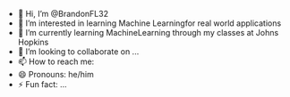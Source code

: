 - 👋 Hi, I’m @BrandonFL32
- 👀 I’m interested in learning Machine Learningfor real world applications
- 🌱 I’m currently learning MachineLearning through my classes at Johns Hopkins
- 💞️ I’m looking to collaborate on ...
- 📫 How to reach me: 
- 😄 Pronouns: he/him
- ⚡ Fun fact: ...

<!---
BrandonFL32/BrandonFL32 is a ✨ special ✨ repository because its `README.md` (this file) appears on your GitHub profile.
You can click the Preview link to take a look at your changes.
--->
